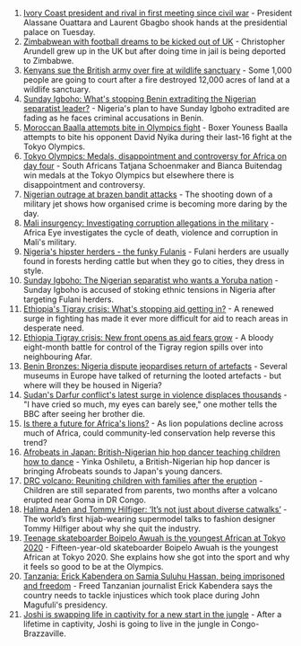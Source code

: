 1. [Ivory Coast president and rival in first meeting since civil war](https://www.bbc.co.uk/news/world-africa-57987858) - President Alassane Ouattara and Laurent Gbagbo shook hands at the presidential palace on Tuesday.
2. [Zimbabwean with football dreams to be kicked out of UK](https://www.bbc.co.uk/news/world-africa-57917683) - Christopher Arundell grew up in the UK but after doing time in jail is being deported to Zimbabwe.
3. [Kenyans sue the British army over fire at wildlife sanctuary](https://www.bbc.co.uk/news/world-africa-57486433) - Some 1,000 people are going to court after a fire destroyed 12,000 acres of land at a wildlife sanctuary.
4. [Sunday Igboho: What's stopping Benin extraditing the Nigerian separatist leader?](https://www.bbc.co.uk/news/world-africa-57969120) - Nigeria's plan to have Sunday Igboho extradited are fading as he faces criminal accusations in Benin.
5. [Moroccan Baalla attempts bite in Olympics fight](https://www.bbc.co.uk/sport/olympics/57981674) - Boxer Youness Baalla attempts to bite his opponent David Nyika during their last-16 fight at the Tokyo Olympics.
6. [Tokyo Olympics: Medals, disappointment and controversy for Africa on day four](https://www.bbc.co.uk/sport/africa/57982362) - South Africans Tatjana Schoenmaker and Bianca Buitendag win medals at the Tokyo Olympics but elsewhere there is disappointment and controversy.
7. [Nigerian outrage at brazen bandit attacks](https://www.bbc.co.uk/news/world-africa-57934849) - The shooting down of a military jet shows how organised crime is becoming more daring by the day.
8. [Mali insurgency: Investigating corruption allegations in the military](https://www.bbc.co.uk/news/world-africa-57946367) - Africa Eye investigates the cycle of death, violence and corruption in Mali's military.
9. [Nigeria's hipster herders - the funky Fulanis](https://www.bbc.co.uk/news/world-africa-57929704) - Fulani herders are usually found in forests herding cattle but when they go to cities, they dress in style.
10. [Sunday Igboho: The Nigerian separatist who wants a Yoruba nation](https://www.bbc.co.uk/news/world-africa-55934275) - Sunday Igboho is accused of stoking ethnic tensions in Nigeria after targeting Fulani herders.
11. [Ethiopia's Tigray crisis: What's stopping aid getting in?](https://www.bbc.co.uk/news/57929853) - A renewed surge in fighting has made it ever more difficult for aid to reach areas in desperate need.
12. [Ethiopia Tigray crisis: New front opens as aid fears grow](https://www.bbc.co.uk/news/world-africa-57926832) - A bloody eight-month battle for control of the Tigray region spills over into neighbouring Afar.
13. [Benin Bronzes: Nigeria dispute jeopardises return of artefacts](https://www.bbc.co.uk/news/world-africa-57914111) - Several museums in Europe have talked of returning the looted artefacts - but where will they be housed in Nigeria?
14. [Sudan's Darfur conflict's latest surge in violence displaces thousands](https://www.bbc.co.uk/news/world-africa-57899843) - "I have cried so much, my eyes can barely see," one mother tells the BBC after seeing her brother die.
15. [Is there a future for Africa's lions?](https://www.bbc.co.uk/news/science-environment-57968405) - As lion populations decline across much of Africa, could community-led conservation help reverse this trend?
16. [Afrobeats in Japan: British-Nigerian hip hop dancer teaching children how to dance](https://www.bbc.co.uk/news/world-africa-57949287) - Yinka Oshiletu, a British-Nigerian hip hop dancer is bringing Afrobeats sounds to Japan's young dancers.
17. [DRC volcano: Reuniting children with families after the eruption](https://www.bbc.co.uk/news/world-africa-57947193) - Children are still separated from parents, two months after a volcano erupted near Goma in DR Congo.
18. [Halima Aden and Tommy Hilfiger: ‘It’s not just about diverse catwalks’](https://www.bbc.co.uk/news/world-57918698) - The world’s first hijab-wearing supermodel talks to fashion designer Tommy Hilfiger about why she quit the industry.
19. [Teenage skateboarder Boipelo Awuah is the youngest African at Tokyo 2020](https://www.bbc.co.uk/sport/av/africa/57917473) - Fifteen-year-old skateboarder Boipelo Awuah is the youngest African at Tokyo 2020. She explains how she got into the sport and why it feels so good to be at the Olympics.
20. [Tanzania: Erick Kabendera on Samia Suluhu Hassan, being imprisoned and freedom](https://www.bbc.co.uk/news/world-africa-57920572) - Freed Tanzanian journalist Erick Kabendera says the country needs to tackle injustices which took place during John Magufuli's presidency.
21. [Joshi is swapping life in captivity for a new start in the jungle](https://www.bbc.co.uk/news/world-africa-57854071) - After a lifetime in captivity, Joshi is going to live in the jungle in Congo-Brazzaville.
